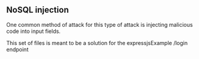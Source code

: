 ## NoSQL injection
One common method of attack for this type of attack is injecting malicious code into input fields.

This set of files is meant to be a solution for the expressjsExample /login endpoint